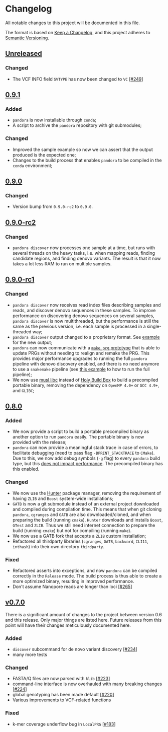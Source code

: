 # Changelog

All notable changes to this project will be documented in this file.

The format is based on
[Keep a Changelog](https://keepachangelog.com/en/1.0.0/), and this
project adheres to
[Semantic Versioning](https://semver.org/spec/v2.0.0.html).

## [Unreleased]

### Changed
- The VCF INFO field `SVTYPE` has now been changed to `VC` [[#249][249]]

## [0.9.1]

### Added
- `pandora` is now installable through `conda`;
- A script to archive the `pandora` repository with git submodules;

### Changed
- Improved the sample example so now we can assert that the output produced is the expected one;
- Changes to the build process that enables `pandora` to be compiled in the `conda` environment;

## [0.9.0]

### Changed
- Version bump from `0.9.0-rc2` to `0.9.0`.

## [0.9.0-rc2]

### Changed
- `pandora discover` now processes one sample at a time, but runs with several threads on the heavy tasks, i.e. when
mapping reads, finding candidate regions, and finding denovo variants. The result is that it now takes a lot less RAM to
run on multiple samples.

## [0.9.0-rc1]

### Changed
- `pandora discover` now receives read index files describing samples and reads, and discover denovo sequences in these samples.
  To improve performance on discovering denovo sequences on several samples, `pandora discover` is now multithreaded, but
  the performance is still the same as the previous version, i.e. each sample is processed in a single-threaded way;
- `pandora discover` output changed to a proprietary format. See [example](example) for the new output;
- `pandora` can now communicate with a [`make_prg` prototype](https://github.com/leoisl/make_prg) that is able to update PRGs
without needing to realign and remake the PRG. This provides major performance upgrades to running the full `pandora` pipeline
with denovo discovery enabled, and there is no need anymore to use a `snakemake` pipeline
(see [this example](example/run_pandora.sh) to how to run the full pipeline);
- We now use [musl libc](https://musl.libc.org/) instead of [Holy Build Box](https://github.com/phusion/holy-build-box)
to build a precompiled portable binary, removing the dependency on `OpenMP 4.0+` or `GCC 4.9+`, and `GLIBC`;

## [0.8.0]

### Added

- We now provide a script to build a portable precompiled binary as
  another option to run `pandora` easily. The portable binary is now
  provided with the release;
- `pandora` can now provide a meaningful stack trace in case of errors,
  to facilitate debugging (need to pass flag `-DPRINT_STACKTRACE` to
  `CMake`). Due to this, we now add debug symbols (`-g` flag) to every
  `pandora` build type, but this
  [does not impact performance](https://stackoverflow.com/a/39223245).
  The precompiled binary has this enabled.

### Changed

- We now use the [Hunter](https://github.com/cpp-pm/hunter) package
  manager, removing the requirement of having `ZLIB` and `Boost`
  system-wide installations;
- `GATB` is now a git submodule instead of an external project
  downloaded and compiled during compilation time. This means that when
  git cloning `pandora`, `cgranges` and `GATB` are also
  downloaded/cloned, and when preparing the build (running `cmake`),
  `Hunter` downloads and installs `Boost`, `GTest` and `ZLIB`. Thus we
  still need internet connection to prepare the build (running `cmake`)
  but not for compiling (running `make`).
- We now use a GATB fork that accepts a `ZLIB` custom installation;
- Refactored all thirdparty libraries (`cgranges`, `GATB`, `backward`,
  `CLI11`, `inthash`) into their own directory `thirdparty`.

### Fixed

- Refactored asserts into exceptions, and now `pandora` can be compiled
  correctly in the `Release` mode. The build process is thus able to
  create a more optimized binary, resulting in improved performance.
- Don't assume Nanopore reads are longer than loci [[#265][265]]



## [v0.7.0]

There is a significant amount of changes to the project between version
0.6 and this release. Only major things are listed here. Future releases
from this point will have their changes meticulously documented here.

### Added

- `discover` subcommand for de novo variant discovery [[#234][234]]
- many more tests

### Changed

- FASTA/Q files are now parsed with `klib` [[#223][223]]
- command-line interface is now overhauled with many breaking changes
  [[#224][224]]
- global genotyping has been made default [[#220][220]]
- Various improvements to VCF-related functions

### Fixed

- k-mer coverage underflow bug in `LocalPRG` [[#183][183]]

[Unreleased]: https://github.com/rmcolq/pandora/compare/0.9.1...HEAD
[0.9.1]: https://github.com/rmcolq/pandora/releases/tag/0.9.1
[0.9.0]: https://github.com/rmcolq/pandora/releases/tag/0.9.0
[0.9.0-rc2]: https://github.com/rmcolq/pandora/releases/tag/0.9.0-rc2
[0.9.0-rc1]: https://github.com/rmcolq/pandora/releases/tag/0.9.0-rc1
[0.8.0]: https://github.com/rmcolq/pandora/releases/tag/0.8.0
[v0.7.0]: https://github.com/rmcolq/pandora/releases/tag/v0.7.0

[183]: https://github.com/rmcolq/pandora/issues/183
[220]: https://github.com/rmcolq/pandora/pull/220
[223]: https://github.com/rmcolq/pandora/pull/223
[224]: https://github.com/rmcolq/pandora/pull/224
[234]: https://github.com/rmcolq/pandora/pull/234
[249]: https://github.com/rmcolq/pandora/issues/249
[265]: https://github.com/rmcolq/pandora/pull/265


